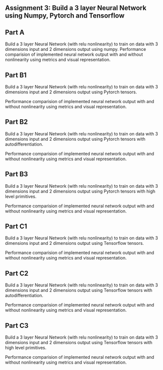 Assignment 3: Build a 3 layer Neural Network using Numpy, Pytorch and Tensorflow
-
Part A
-
Build a 3 layer Neural Network (with relu nonlinearity) to train on data with 3 dimensions input and 2 dimensions output using numpy.
Performance comparision of implemented neural network output with and without nonlinearity using metrics and visual representation.

Part B1
-
Build a 3 layer Neural Network (with relu nonlinearity) to train on data with 3 dimensions input and 2 dimensions output using Pytorch tensors.

Performance comparision of implemented neural network output with and without nonlinearity using metrics and visual representation.

Part B2
-
Build a 3 layer Neural Network (with relu nonlinearity) to train on data with 3 dimensions input and 2 dimensions output using Pytorch tensors with autodifferentiation.

Performance comparision of implemented neural network output with and without nonlinearity using metrics and visual representation.

Part B3
-
Build a 3 layer Neural Network (with relu nonlinearity) to train on data with 3 dimensions input and 2 dimensions output using Pytorch tensors with high level primitives.

Performance comparision of implemented neural network output with and without nonlinearity using metrics and visual representation.

Part C1
-
Build a 3 layer Neural Network (with relu nonlinearity) to train on data with 3 dimensions input and 2 dimensions output using Tensorflow tensors.

Performance comparision of implemented neural network output with and without nonlinearity using metrics and visual representation.

Part C2
-
Build a 3 layer Neural Network (with relu nonlinearity) to train on data with 3 dimensions input and 2 dimensions output using Tensorflow tensors with autodifferentiation.

Performance comparision of implemented neural network output with and without nonlinearity using metrics and visual representation.

Part C3
-
Build a 3 layer Neural Network (with relu nonlinearity) to train on data with 3 dimensions input and 2 dimensions output using Tensorflow tensors with high level primitives.

Performance comparision of implemented neural network output with and without nonlinearity using metrics and visual representation.

